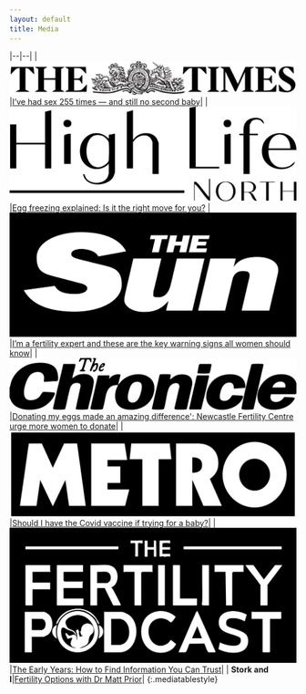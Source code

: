 ```yaml
---
layout: default
title: Media
---
```



|--|--|
|![The Times](/assets/images/The_Times_masthead.svg) |[I’ve had sex 255 times — and still no second baby](https://www.thetimes.com/life-style/parenting/article/secondary-infertility-ivf-pregnancy-572znkgqs#:~:text=We're%20suffering%20from%20secondary,of%20couples%20experience%20the%20condition.)|
|![HLN](assets/images/HLN.svg)|[Egg freezing explained: Is it the right move for you?](https://www.highlifenorth.com/2024/09/25/egg-freezing-explained-is-it-the-right-move-for-you)
|![The Sun](assets/images/The_Sun.svg)|[I’m a fertility expert and these are the key warning signs all women should know](https://www.thesun.co.uk/fabulous/16647216/fertility-expert-warning-signs-you-might-struggle-to-conceive/)|
|![The Chronicle](assets/images/chronicle.svg)|[Donating my eggs made an amazing difference': Newcastle Fertility Centre urge more women to donate](https://www.chroniclelive.co.uk/news/health/newcastle-woman-eggs-fertility-centre-24555867?int_source=nba)|
|![Metro](assets/images/Metro.svg)|[Should I have the Covid vaccine if trying for a baby?](https://metro.co.uk/2021/02/10/should-i-have-the-covid-vaccine-if-trying-for-a-baby-14056929/)|
|![Fertility Podcast](assets/images/The_Fertility_Podcast.svg)|[The Early Years: How to Find Information You Can Trust](https://www.thefertilitypodcast.com/the-early-years-how-to-find-information-you-can-trust/)|
| **Stork and I**|[Fertility Options with Dr Matt Prior](https://www.podbean.com/media/share/pb-uxn3z-f8a54f?utm_campaign=w_share_ep&utm_medium=dlink&utm_source=w_share)|
{:.mediatablestyle}
